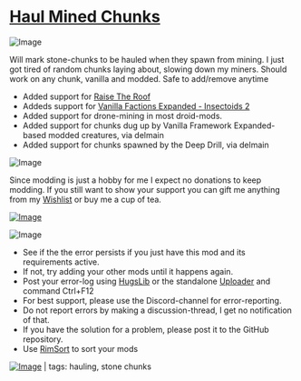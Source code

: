 # [Haul Mined Chunks](https://steamcommunity.com/sharedfiles/filedetails/?id=2799728059)

![Image](https://i.imgur.com/iCj5o7O.png)

Will mark stone-chunks to be hauled when they spawn from mining.
I just got tired of random chunks laying about, slowing down my miners.
Should work on any chunk, vanilla and modded.
Safe to add/remove anytime

- Added support for [Raise The Roof](https://steamcommunity.com/sharedfiles/filedetails/?id=1776143665)
- Addeds support for [Vanilla Factions Expanded - Insectoids 2](https://steamcommunity.com/sharedfiles/filedetails/?id=3309003431)
- Added support for drone-mining in most droid-mods.
- Added support for chunks dug up by Vanilla Framework Expanded-based modded creatures, via delmain
- Added support for chunks spawned by the Deep Drill, via delmain

![Image](https://i.imgur.com/Ds0rBAD.png)

Since modding is just a hobby for me I expect no donations to keep modding. If you still want to show your support you can gift me anything from my [Wishlist](https://store.steampowered.com/wishlist/id/Mlie) or buy me a cup of tea.

[![Image](https://i.imgur.com/VWG0yff.png)](https://ko-fi.com/G2G55DDYD)

![Image](https://i.imgur.com/5xwDG6H.png)



-  See if the the error persists if you just have this mod and its requirements active.
-  If not, try adding your other mods until it happens again.
-  Post your error-log using [HugsLib](https://steamcommunity.com/workshop/filedetails/?id=818773962) or the standalone [Uploader](https://steamcommunity.com/sharedfiles/filedetails/?id=2873415404) and command Ctrl+F12
-  For best support, please use the Discord-channel for error-reporting.
-  Do not report errors by making a discussion-thread, I get no notification of that.
-  If you have the solution for a problem, please post it to the GitHub repository.
-  Use [RimSort](https://github.com/RimSort/RimSort/releases/latest) to sort your mods

 

[![Image](https://img.shields.io/github/v/release/emipa606/HaulMinedChunks?label=latest%20version&style=plastic&labelColor=0070cd&color=white)](https://steamcommunity.com/sharedfiles/filedetails/changelog/2799728059) | tags: hauling,  stone chunks
